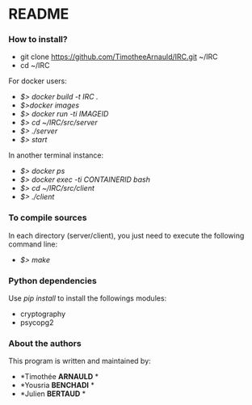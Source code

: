 # README #

### How to install? ###

* git clone https://github.com/TimotheeArnauld/IRC.git ~/IRC
* cd ~/IRC

For docker users:
* *$> docker build -t IRC .*
* *$>docker images*
* *$> docker run -ti IMAGEID*
* *$> cd ~/IRC/src/server*
* *$> ./server*
* *$> start*

In another terminal instance:
* *$> docker ps*
* *$> docker exec -ti CONTAINERID bash*
* *$> cd ~/IRC/src/client*
* *$> ./client*
  
### To compile sources ###

In each directory (server/client), you just need to execute the following command line:

* *$> make*

### Python dependencies ###

Use *pip install* to install the followings modules:

* cryptography
* psycopg2

### About the authors ###

This program is written and maintained by:

* *Timothée **ARNAULD** *
* *Yousria **BENCHADI** *
* *Julien **BERTAUD** *
